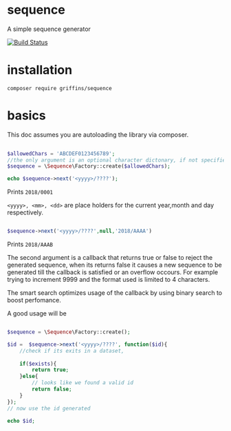 # sequence
A simple sequence generator

[![Build Status](https://api.travis-ci.org/griffins/sequence.svg?branch=master)](https://travis-ci.org/griffins/sequence)

# installation

``` composer require griffins/sequence ```
    
# basics

This doc assumes you are autoloading the library via composer. 

```php
    
$allowedChars = 'ABCDEF0123456789';
//the only argument is an optional character dictonary, if not specified the default one is used. (0123456789ABCDEFGHIJKLMNOPQRSTUVWXYZ)
$sequence = \Sequence\Factory::create($allowedChars);

echo $sequence->next('<yyyy>/????');

```

Prints ```2018/0001```    


```<yyyy>, <mm>, <dd>``` are place holders for the current year,month and day respectively.

```php

$sequence->next('<yyyy>/????',null,'2018/AAAA')

```

Prints ```2018/AAAB```

The second argument is a callback that returns true or false to reject the generated sequence, when its returns false it causes a new sequence to be generated till the callback is satisfied or an overflow occours. For example trying to increment 9999 and the format used is limited to 4 characters.

The smart search optimizes usage of the callback by using binary search to boost perfomance. 


A good usage will be 

```php

$sequence = \Sequence\Factory::create();

$id =  $sequence->next('<yyyy>/????', function($id){
    //check if its exits in a dataset, 
    
    if($exists){
        return true;
    }else{
        // looks like we found a valid id
        return false;
    }
});
// now use the id generated

echo $id;
```
